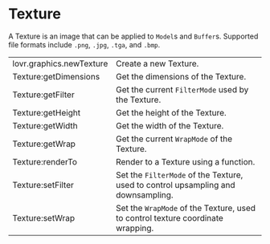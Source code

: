 <!--
category: reference
-->

Texture
===

A Texture is an image that can be applied to `Model`s and `Buffer`s.  Supported file formats
include `.png`, `.jpg`, `.tga`, and `.bmp`.

<table>
<tr>
  <td class="pre">lovr.graphics.newTexture</td>
  <td>Create a new Texture.</td>
</tr>

<tr>
  <td class="pre">Texture:getDimensions</td>
  <td>Get the dimensions of the Texture.</td>
</tr>

<tr>
  <td class="pre">Texture:getFilter</td>
  <td>Get the current <code>FilterMode</code> used by the Texture.</td>
</tr>

<tr>
  <td class="pre">Texture:getHeight</td>
  <td>Get the height of the Texture.</td>
</tr>

<tr>
  <td class="pre">Texture:getWidth</td>
  <td>Get the width of the Texture.</td>
</tr>

<tr>
  <td class="pre">Texture:getWrap</td>
  <td>Get the current <code>WrapMode</code> of the Texture.</td>
</tr>

<tr>
  <td class="pre">Texture:renderTo</td>
  <td>Render to a Texture using a function.</td>
</tr>

<tr>
  <td class="pre">Texture:setFilter</td>
  <td>Set the <code>FilterMode</code> of the Texture, used to control upsampling and downsampling.</td>
</tr>

<tr>
  <td class="pre">Texture:setWrap</td>
  <td>Set the <code>WrapMode</code> of the Texture, used to control texture coordinate wrapping.</td>
</tr>
</table>
